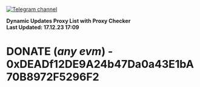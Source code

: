[![Telegram channel](https://img.shields.io/endpoint?url=https://runkit.io/damiankrawczyk/telegram-badge/branches/master?url=https://t.me/n4z4v0d)](https://t.me/n4z4v0d) 

**Dynamic Updates Proxy List with Proxy Checker**  
**Last Updated: 17.12.23 17:09**

# DONATE (_any evm_) - 0xDEADf12DE9A24b47Da0a43E1bA70B8972F5296F2
